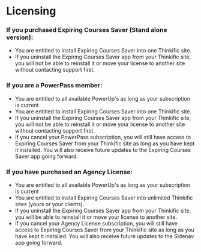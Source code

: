 # Licensing

### If you purchased Expiring Courses Saver (Stand alone version):

* You are entitled to install Expiring Courses Saver into one Thinkific site.
* If you uninstall the Expiring Courses Saver app from your Thinkific site, you will not be able to reinstall it or move your license to another site without contacting support first.

### If you are a PowerPass member:

* You are entitled to all available PowerUp's as long as your subscription is current
* You are entitled to install Expiring Courses Saver into one Thinkific site.
* If you uninstall the Expiring Courses Saver app from your Thinkific site, you will not be able to reinstall it or move your license to another site without contacting support first.
* If you cancel your PowerPass subscription, you will still have access to Expiring Courses Saver from your Thinkific site as long as you have kept it installed. You will also receive future updates to the Expiring Courses Saver app going forward.

### If you have purchased an Agency License:

* You are entitled to all available PowerUp's as long as your subscription is current
* You are entitled to install Expiring Courses Saver into unlimited Thinkific sites (yours or your clients).
* If you uninstall the Expiring Courses Saver app from your Thinkific site, you will be able to reinstall it or move your license to another site.
* If you cancel your Agency License subscription, you will still have access to Expiring Courses Saver from your Thinkific site as long as you have kept it installed. You will also receive future updates to the Sidenav app going forward.
